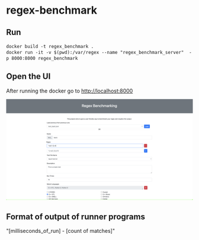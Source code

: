 # regex-benchmark


## Run
```
docker build -t regex_benchmark .
docker run -it -v $(pwd):/var/regex --name "regex_benchmark_server"  -p 8000:8000 regex_benchmark
```

## Open the UI

After running the docker go to [http://localhost:8000](http://localhost:8000)

![UI](ui.png)

## Format of output of runner programs

"[milliseconds_of_run] - [count of matches]"